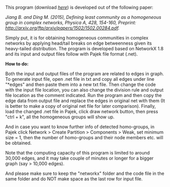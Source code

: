 This program (download <a rel="nofollow" target="_blank" href="http://fromto.hig.se/~bjg/HeadTailBreaksCode/HeadTailCommunityDetectionCode.rar"> <i>here</i></a></font></font>) is developed out of the following paper:

<i>Jiang B. and Ding M. (2015), Defining least community as a homogeneous group in complex networks, Physica A, 428, 154-160, Preprint: <a rel="nofollow" target="_blank" href="http://arxiv.org/ftp/arxiv/papers/1502/1502.00284.pdf">http://arxiv.org/ftp/arxiv/papers/1502/1502.00284.pdf</a>. </i> 

Simply put, it is for obtaining homogeneous communities in complex networks by applying head/tail breaks on edge betweenness given its heavy-tailed distribution. The program is developed based on NetworkX 1.8 and its input and output files follow with Pajek file format (.net). 


<b>How to do:</b>

Both the input and output files of the program are related to edges in graph. To generate input file, open .net file in txt and copy all edges under line "*edges" and then paste them into a new txt file. Then change the code with the input file location, you can also change the division rule and output file location as the comment indicated. Run the program and then copy the edge data from output file and replace the edges in original net with them (It is better to make a copy of original net file for later comparison). Finally, load the changed .net file in Pajek, click draw network button, then press "ctrl + k", all the homogeneous groups will show up.

And in case you want to know further info of detected homo-groups, in Pajek click Network > Create Partition > Components > Weak, set minimum size = 1, then the number of homo-groups and their node members etc. will be obtained. 

Note that the computing capacity of this program is limited to around 30,000 edges, and it may take couple of minutes or longer for a bigger graph (say > 10,000 edges). 

And please make sure to keep the "networkx" folder and the code file in the same folder and do NOT make space as the last row for input file. 


